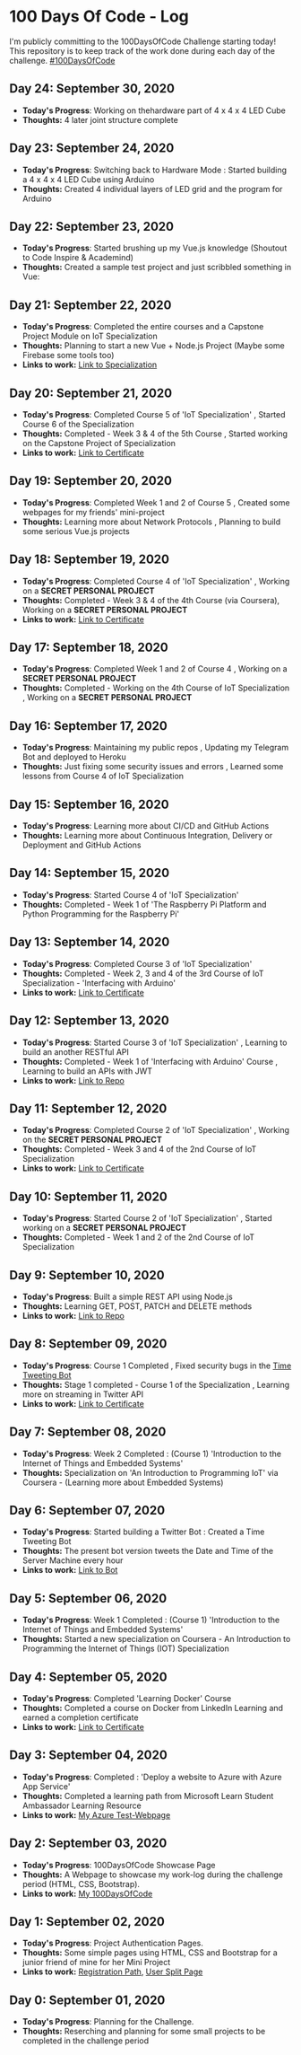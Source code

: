 [comment]: <> (This is a comment, it will not be included)


# 100 Days Of Code - Log
I'm publicly committing to the 100DaysOfCode Challenge starting today! 
This repository is to keep track of the work done during each day of the challenge.   [#100DaysOfCode](https://www.100daysofcode.com)





## Day 24: September 30, 2020

- **Today's Progress**: Working on thehardware part of 4 x 4 x 4 LED Cube
- **Thoughts:** 4 later joint structure complete

## Day 23: September 24, 2020

- **Today's Progress**: Switching back to Hardware Mode : Started building a 4 x 4 x 4 LED Cube using Arduino
- **Thoughts:** Created 4 individual layers of LED grid and the program for Arduino

## Day 22: September 23, 2020

- **Today's Progress**: Started brushing up my Vue.js knowledge (Shoutout to Code Inspire & Academind)
- **Thoughts:** Created a sample test project and just scribbled something in Vue:

## Day 21: September 22, 2020

- **Today's Progress**: Completed the entire courses and a Capstone Project Module on IoT Specialization
- **Thoughts:** Planning to start a new Vue + Node.js Project (Maybe some Firebase some tools too)
- **Links to work:** [Link to Specialization](https://coursera.org/share/05eb9d16b396c680a03a4954a8eef9a2)

## Day 20: September 21, 2020

- **Today's Progress**: Completed Course 5 of 'IoT Specialization' , Started Course 6 of the Specialization
- **Thoughts:** Completed - Week 3 & 4 of the 5th Course , Started working on the Capstone Project of Specialization
- **Links to work:** [Link to Certificate](https://coursera.org/share/7e320a254fedfd11db8a70f302defbc1)

## Day 19: September 20, 2020

- **Today's Progress**: Completed Week 1 and 2 of Course 5 , Created some webpages for my friends' mini-project
- **Thoughts:** Learning more about Network Protocols , Planning to build some serious Vue.js projects

## Day 18: September 19, 2020

- **Today's Progress**: Completed Course 4 of 'IoT Specialization' , Working on a **SECRET PERSONAL PROJECT**
- **Thoughts:** Completed - Week 3 & 4 of the 4th Course (via Coursera), Working on a **SECRET PERSONAL PROJECT**
- **Links to work:** [Link to Certificate](https://coursera.org/share/c21c7937bec6b1b0354831ae43b8ffb7)

## Day 17: September 18, 2020

- **Today's Progress**: Completed Week 1 and 2 of Course 4 , Working on a **SECRET PERSONAL PROJECT**
- **Thoughts:** Completed - Working on the 4th Course of IoT Specialization , Working on a **SECRET PERSONAL PROJECT**

## Day 16: September 17, 2020

- **Today's Progress**: Maintaining my public repos , Updating my Telegram Bot and deployed to Heroku
- **Thoughts:**  Just fixing some security issues and errors , Learned some lessons from Course 4 of IoT Specialization

## Day 15: September 16, 2020

- **Today's Progress**: Learning more about CI/CD and GitHub Actions
- **Thoughts:**  Learning more about Continuous Integration, Delivery or Deployment and GitHub Actions

## Day 14: September 15, 2020

- **Today's Progress**: Started Course 4 of 'IoT Specialization'
- **Thoughts:** Completed - Week 1 of 'The Raspberry Pi Platform and Python Programming for the Raspberry Pi'

## Day 13: September 14, 2020

- **Today's Progress**: Completed Course 3 of 'IoT Specialization'
- **Thoughts:**  Completed - Week 2, 3 and 4 of the 3rd Course of IoT Specialization - 'Interfacing with Arduino'
- **Links to work:** [Link to Certificate](https://coursera.org/share/cb1c3088656f3019fc79cb6aeb9b6010)

## Day 12: September 13, 2020

- **Today's Progress**: Started Course 3 of 'IoT Specialization' , Learning to build an another RESTful API
- **Thoughts:** Completed - Week 1 of 'Interfacing with Arduino' Course , Learning to build an APIs with JWT
- **Links to work:** [Link to Repo](https://github.com/decoded-cipher/100DaysOfCode/tree/master/Day%2012)

## Day 11: September 12, 2020

- **Today's Progress**: Completed Course 2 of 'IoT Specialization' , Working on the **SECRET PERSONAL PROJECT**
- **Thoughts:**  Completed - Week 3 and 4 of the 2nd Course of IoT Specialization
- **Links to work:** [Link to Certificate](https://coursera.org/share/753a7fef89f5bcad71706afc47c2632f)

## Day 10: September 11, 2020

- **Today's Progress**: Started Course 2 of 'IoT Specialization' , Started working on a **SECRET PERSONAL PROJECT**
- **Thoughts:** Completed - Week 1 and 2 of the 2nd Course of IoT Specialization

## Day 9: September 10, 2020

- **Today's Progress**: Built a simple REST API using Node.js
- **Thoughts:** Learning GET, POST, PATCH and DELETE methods
- **Links to work:** [Link to Repo](https://github.com/decoded-cipher/100DaysOfCode/tree/master/Day%209)

## Day 8: September 09, 2020

- **Today's Progress**: Course 1 Completed , Fixed security bugs in the [Time Tweeting Bot](https://twitter.com/MyCipherBot)
- **Thoughts:** Stage 1 completed - Course 1 of the Specialization , Learning more on streaming in Twitter API
- **Links to work:** [Link to Certificate](https://coursera.org/share/c0cee4cdf52d39245a097404dbb8f1a6)

## Day 7: September 08, 2020

- **Today's Progress**: Week 2 Completed : (Course 1) 'Introduction to the Internet of Things and Embedded Systems'
- **Thoughts:** Specialization on 'An Introduction to Programming IoT' via Coursera - (Learning more about Embedded Systems)

## Day 6: September 07, 2020

- **Today's Progress**: Started building a Twitter Bot : Created a Time Tweeting Bot
- **Thoughts:** The present bot version tweets the Date and Time of the Server Machine every hour
- **Links to work:** [Link to Bot](https://twitter.com/MyCipherBot)

## Day 5: September 06, 2020

- **Today's Progress**: Week 1 Completed : (Course 1) 'Introduction to the Internet of Things and Embedded Systems'
- **Thoughts:** Started a new specialization on Coursera - An Introduction to Programming the Internet of Things (IOT) Specialization

## Day 4: September 05, 2020

- **Today's Progress**: Completed 'Learning Docker' Course
- **Thoughts:** Completed a course on Docker from LinkedIn Learning and earned a completion certificate
- **Links to work:** [Link to Certificate](https://drive.google.com/file/d/179vn0mrAon6FG9kxWGKVGINgW2bWVfj9/view)

## Day 3: September 04, 2020

- **Today's Progress**: Completed : 'Deploy a website to Azure with Azure App Service'
- **Thoughts:** Completed a learning path from Microsoft Learn Student Ambassador Learning Resource
- **Links to work:** [My Azure Test-Webpage](https://ciphercreations.azurewebsites.net/)

## Day 2: September 03, 2020

- **Today's Progress**: 100DaysOfCode Showcase Page
- **Thoughts:** A Webpage to showcase my work-log during the challenge period (HTML, CSS, Bootstrap).
- **Links to work:** [My 100DaysOfCode](https://decoded-cipher.github.io/100DaysOfCode/Day%202/)

## Day 1: September 02, 2020

- **Today's Progress**: Project Authentication Pages.
- **Thoughts:** Some simple pages using HTML, CSS and Bootstrap for a junior friend of mine for her Mini Project
- **Links to work:** [Registration Path](https://decoded-cipher.github.io/100DaysOfCode/Day%201/signup.html), [User Split Page](https://decoded-cipher.github.io/100DaysOfCode/Day%201/split.html)

## Day 0: September 01, 2020

- **Today's Progress**: Planning for the Challenge.
- **Thoughts:** Reserching and planning for some small projects to be completed in the challenge period
